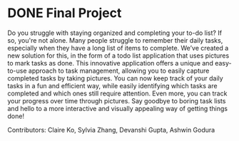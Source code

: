 # DONE Final Project

Do you struggle with staying organized and completing your to-do list? If so, you're not alone. Many people struggle to remember their daily tasks, especially when they have a long list of items to complete. We’ve created a new solution for this, in the form of a todo list application that uses pictures to mark tasks as done. This innovative application offers a unique and easy-to-use approach to task management, allowing you to easily capture completed tasks by taking pictures. You can now keep track of your daily tasks in a fun and efficient way, while easily identifying which tasks are completed and which ones still require attention. Even more, you can track your progress over time through pictures. Say goodbye to boring task lists and hello to a more interactive and visually appealing way of getting things done!

Contributors: Claire Ko, Sylvia Zhang, Devanshi Gupta, Ashwin Godura
